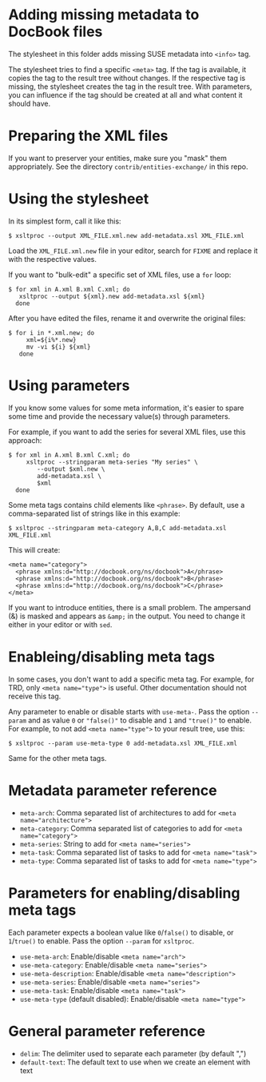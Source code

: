 # Adding missing metadata to DocBook files

The stylesheet in this folder adds missing SUSE metadata into `<info>` tag.

The stylesheet tries to find a specific `<meta>` tag.
If the tag is available, it copies the tag to the result tree without changes.
If the respective tag is missing, the stylesheet creates the tag in the
result tree. With parameters, you can influence if the tag should be created
at all and what content it should have.


# Preparing the XML files

If you want to preserver your entities, make sure you "mask" them appropriately.
See the directory `contrib/entities-exchange/` in this repo.


# Using the stylesheet

In its simplest form, call it like this:

    $ xsltproc --output XML_FILE.xml.new add-metadata.xsl XML_FILE.xml

Load the `XML_FILE.xml.new` file in your editor, search for `FIXME` and
replace it with the respective values.

If you want to "bulk-edit" a specific set of XML files, use a `for` loop:

    $ for xml in A.xml B.xml C.xml; do
       xsltproc --output ${xml}.new add-metadata.xsl ${xml}
      done

After you have edited the files, rename it and overwrite the original files:

    $ for i in *.xml.new; do
         xml=${i%*.new}
         mv -vi ${i} ${xml}
       done


# Using parameters

If you know some values for some meta information, it's easier to spare some
time and provide the necessary value(s) through parameters.

For example, if you want to add the series for several XML files, use this
approach:

    $ for xml in A.xml B.xml C.xml; do
         xsltproc --stringparam meta-series "My series" \
            --output $xml.new \
            add-metadata.xsl \
            $xml
      done

Some meta tags contains child elements like `<phrase>`. By default, use a comma-separated list of strings like in this example:

    $ xsltproc --stringparam meta-category A,B,C add-metadata.xsl XML_FILE.xml

This will create:

    <meta name="category">
      <phrase xmlns:d="http://docbook.org/ns/docbook">A</phrase>
      <phrase xmlns:d="http://docbook.org/ns/docbook">B</phrase>
      <phrase xmlns:d="http://docbook.org/ns/docbook">C</phrase>
    </meta>

If you want to introduce entities, there is a small problem. The ampersand (&)
is masked and appears as `&amp;` in the output.
You need to change it either in your editor or with `sed`.


# Enableing/disabling meta tags

In some cases, you don't want to add a specific meta tag. For example, for TRD, only `<meta name="type">` is useful. Other documentation should not receive this tag.

Any parameter to enable or disable starts with `use-meta-`. Pass the option `--param` and as value `0` or `"false()"` to disable and `1` and `"true()"`
to enable. For example, to not add `<meta name="type">` to your result tree,
use this:

    $ xsltproc --param use-meta-type 0 add-metadata.xsl XML_FILE.xml

Same for the other meta tags.


# Metadata parameter reference

* `meta-arch`: Comma separated list of architectures to add for `<meta name="architecture">`
* `meta-category`: Comma separated list of categories to add for `<meta name="category">`
* `meta-series`: String to add for `<meta name="series">`
* `meta-task`: Comma separated list of tasks to add for `<meta name="task">`
* `meta-type`: Comma separated list of tasks to add for `<meta name="type">`

# Parameters for enabling/disabling meta tags
Each parameter expects a boolean value like `0`/`false()` to disable, or
`1`/`true()` to enable. Pass the option `--param` for `xsltproc`.

* `use-meta-arch`: Enable/disable `<meta name="arch">`
* `use-meta-category`: Enable/disable `<meta name="series">`
* `use-meta-description`: Enable/disable `<meta name="description">`
* `use-meta-series`: Enable/disable `<meta name="series">`
* `use-meta-task`: Enable/disable `<meta name="task">`
* `use-meta-type` (default disabled): Enable/disable `<meta name="type">`

# General parameter reference
* `delim`: The delimiter used to separate each parameter (by default ",")
* `default-text`: The default text to use when we create an element with text
